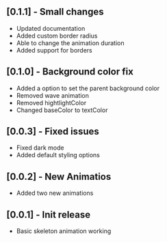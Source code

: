 ## [0.1.1] - Small changes

* Updated documentation
* Added custom border radius
* Able to change the animation duration
* Added support for borders

## [0.1.0] - Background color fix

* Added a option to set the parent background color
* Removed wave animation
* Removed hightlightColor
* Changed baseColor to textColor

## [0.0.3] - Fixed issues

* Fixed dark mode
* Added default styling options

## [0.0.2] - New Animatios

* Added two new animations

## [0.0.1] - Init release

* Basic skeleton animation working
